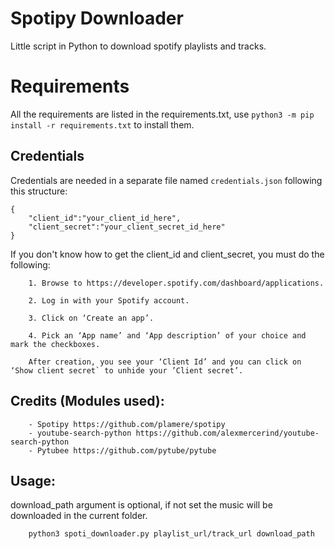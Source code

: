 # Spotipy Downloader

Little script in Python to download spotify playlists and tracks.

# Requirements

All the requirements are listed in the requirements.txt, use `python3 -m pip install -r requirements.txt` to install them.

## Credentials

Credentials are needed in a separate file named `credentials.json` following this structure:

```
{
    "client_id":"your_client_id_here",
    "client_secret":"your_client_secret_id_here"
}
```

If you don't know how to get the client_id and client_secret, you must do the following:

```
    1. Browse to https://developer.spotify.com/dashboard/applications.

    2. Log in with your Spotify account.

    3. Click on ‘Create an app’.

    4. Pick an ‘App name’ and ‘App description’ of your choice and mark the checkboxes.

    After creation, you see your ‘Client Id’ and you can click on ‘Show client secret` to unhide your ’Client secret’.
```

## Credits (Modules used):

    	- Spotipy https://github.com/plamere/spotipy
    	- youtube-search-python https://github.com/alexmercerind/youtube-search-python
    	- Pytubee https://github.com/pytube/pytube

## Usage:

download_path argument is optional, if not set the music will be downloaded in the current folder.

```
	python3 spoti_downloader.py playlist_url/track_url download_path

```
